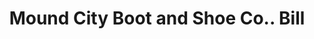 ---
doi: 10.7916/D85440K3
date_other: '1900'
date_other_textual: 1900-1909
form: printed ephemera
genre:
- Invoices
name:
- Mound City Boot and Shoe Co.
object_in_context_url: https://biggert.cul.columbia.edu/items/view/ave_biggert_00718
subject_hierarchical_geographic:
- St. Louis, Missouri, United States
subject_name:
- Mound City Boot and Shoe Co.
title: Mound City Boot and Shoe Co.. Bill
sort_title: Mound City Boot and Shoe Co.. Bill
call_number: ave_biggert_00718
coordinates:
- 38.62722222222222,-90.19777777777779
pid: ave_biggert_00718
identifiers: ave_biggert_00718
thumbnail: false
permalink: /biggert/ave_biggert_00718/
layout: iiif-image-page
---